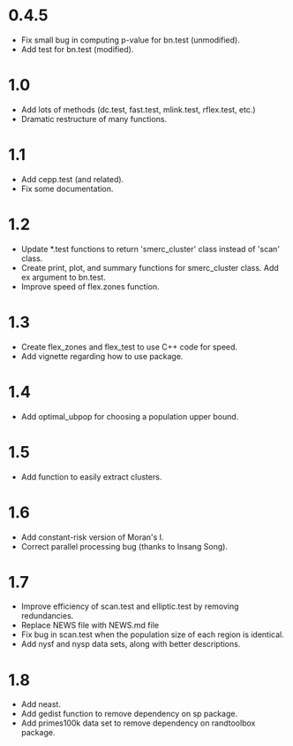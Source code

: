 # 0.4.5
- Fix small bug in computing p-value for bn.test (unmodified).
- Add test for bn.test (modified).
# 1.0
- Add lots of methods (dc.test, fast.test, mlink.test, rflex.test, etc.)
- Dramatic restructure of many functions.
# 1.1
- Add cepp.test (and related).
- Fix some documentation.
# 1.2
- Update *.test functions to return 'smerc_cluster' class instead of 'scan' class.
- Create print, plot, and summary functions for smerc_cluster class.
Add ex argument to bn.test.
- Improve speed of flex.zones function.
# 1.3
- Create flex_zones and flex_test to use C++ code for speed.
- Add vignette regarding how to use package.
# 1.4
- Add optimal_ubpop for choosing a population upper bound.
# 1.5
- Add function to easily extract clusters.
# 1.6
- Add constant-risk version of Moran's I.
- Correct parallel processing bug (thanks to Insang Song).
# 1.7
- Improve efficiency of scan.test and elliptic.test by removing redundancies.
- Replace NEWS file with NEWS.md file
- Fix bug in scan.test when the population size of each region is identical. 
- Add nysf and nysp data sets, along with better descriptions.
# 1.8
- Add neast.
- Add gedist function to remove dependency on sp package.
- Add primes100k data set to remove dependency on randtoolbox package.
